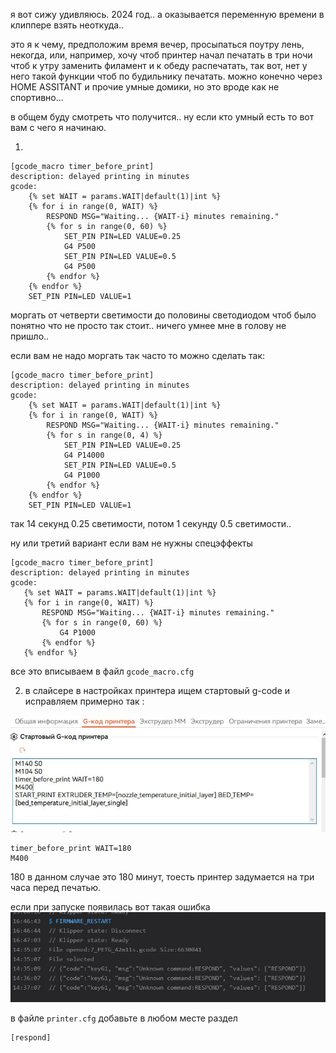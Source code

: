 
я вот сижу удивляюсь. 2024 год.. а оказывается переменную времени в клиппере взять неоткуда..


это я к чему, предположим время вечер, просыпаться поутру лень, некогда, или, например, хочу чтоб принтер начал печатать в три ночи чтоб к утру  заменить филамент и к обеду распечатать, так вот, нет у него такой функции чтоб по будильнику печатать. можно конечно через HOME ASSITANT и прочие умные домики, но это вроде как не спортивно...

в общем буду смотреть что получится.. ну если кто умный есть то вот вам с чего я начинаю.

1. 

```
[gcode_macro timer_before_print]
description: delayed printing in minutes
gcode:
    {% set WAIT = params.WAIT|default(1)|int %}
    {% for i in range(0, WAIT) %}
        RESPOND MSG="Waiting... {WAIT-i} minutes remaining."
        {% for s in range(0, 60) %}
            SET_PIN PIN=LED VALUE=0.25
            G4 P500
            SET_PIN PIN=LED VALUE=0.5
            G4 P500
        {% endfor %}
    {% endfor %}
    SET_PIN PIN=LED VALUE=1
```

моргать от четверти светимости до половины светодиодом чтоб было понятно что не просто так стоит..  ничего умнее мне в голову не пришло..

если вам не надо моргать так часто то можно сделать так:

```
[gcode_macro timer_before_print]
description: delayed printing in minutes
gcode:
    {% set WAIT = params.WAIT|default(1)|int %}
    {% for i in range(0, WAIT) %}
        RESPOND MSG="Waiting... {WAIT-i} minutes remaining."
        {% for s in range(0, 4) %}
            SET_PIN PIN=LED VALUE=0.25
            G4 P14000
            SET_PIN PIN=LED VALUE=0.5
            G4 P1000
        {% endfor %}
    {% endfor %}
    SET_PIN PIN=LED VALUE=1
```

 так 14 секунд 0.25 светимости, потом 1 секунду 0.5 светимости..

 ну или третий вариант если вам не нужны спецэффекты 

 ```
 [gcode_macro timer_before_print]
description: delayed printing in minutes
gcode:
    {% set WAIT = params.WAIT|default(1)|int %}
    {% for i in range(0, WAIT) %}
        RESPOND MSG="Waiting... {WAIT-i} minutes remaining."
        {% for s in range(0, 60) %}
            G4 P1000
        {% endfor %}
    {% endfor %}
```

все это вписываем в файл `gcode_macro.cfg`

2. в слайсере в настройках принтера ищем стартовый g-code и исправляем примерно так :

![](sliser.jpg)

```
timer_before_print WAIT=180
M400 
```
180 в данном случае это 180 минут, тоесть принтер задумается на три часа перед печатью. 



если при запуске появилась вот такая ошибка
![](warn.jpg)

в файле `printer.cfg` добавьте в любом месте раздел 
```
[respond]
```